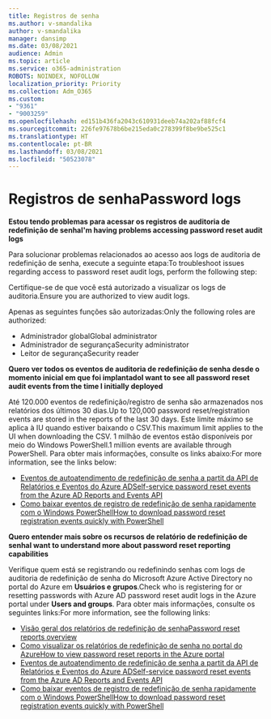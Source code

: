 ```yaml
---
title: Registros de senha
ms.author: v-smandalika
author: v-smandalika
manager: dansimp
ms.date: 03/08/2021
audience: Admin
ms.topic: article
ms.service: o365-administration
ROBOTS: NOINDEX, NOFOLLOW
localization_priority: Priority
ms.collection: Adm_O365
ms.custom:
- "9361"
- "9003259"
ms.openlocfilehash: ed151b436fa2043c610931deeb74a202af88fcf4
ms.sourcegitcommit: 226fe97678b6be215eda0c278399f8be9be525c1
ms.translationtype: HT
ms.contentlocale: pt-BR
ms.lasthandoff: 03/08/2021
ms.locfileid: "50523078"
---
```

# <a name="password-logs"></a><span data-ttu-id="227a6-102">Registros de senha</span><span class="sxs-lookup"><span data-stu-id="227a6-102">Password logs</span></span>

<span data-ttu-id="227a6-103">**Estou tendo problemas para acessar os registros de auditoria de redefinição de senha**</span><span class="sxs-lookup"><span data-stu-id="227a6-103">**I'm having problems accessing password reset audit logs**</span></span>

<span data-ttu-id="227a6-104">Para solucionar problemas relacionados ao acesso aos logs de auditoria de redefinição de senha, execute a seguinte etapa:</span><span class="sxs-lookup"><span data-stu-id="227a6-104">To troubleshoot issues regarding access to password reset audit logs, perform the following step:</span></span>

<span data-ttu-id="227a6-105">Certifique-se de que você está autorizado a visualizar os logs de auditoria.</span><span class="sxs-lookup"><span data-stu-id="227a6-105">Ensure you are authorized to view audit logs.</span></span> 

<span data-ttu-id="227a6-106">Apenas as seguintes funções são autorizadas:</span><span class="sxs-lookup"><span data-stu-id="227a6-106">Only the following roles are authorized:</span></span>
 - <span data-ttu-id="227a6-107">Administrador global</span><span class="sxs-lookup"><span data-stu-id="227a6-107">Global administrator</span></span>
 - <span data-ttu-id="227a6-108">Administrador de segurança</span><span class="sxs-lookup"><span data-stu-id="227a6-108">Security administrator</span></span>
 - <span data-ttu-id="227a6-109">Leitor de segurança</span><span class="sxs-lookup"><span data-stu-id="227a6-109">Security reader</span></span>

<span data-ttu-id="227a6-110">**Quero ver todos os eventos de auditoria de redefinição de senha desde o momento inicial em que foi implantado**</span><span class="sxs-lookup"><span data-stu-id="227a6-110">**I want to see all password reset audit events from the time I initially deployed**</span></span>

<span data-ttu-id="227a6-111">Até 120.000 eventos de redefinição/registro de senha são armazenados nos relatórios dos últimos 30 dias.</span><span class="sxs-lookup"><span data-stu-id="227a6-111">Up to 120,000 password reset/registration events are stored in the reports of the last 30 days.</span></span> <span data-ttu-id="227a6-112">Este limite máximo se aplica à IU quando estiver baixando o CSV.</span><span class="sxs-lookup"><span data-stu-id="227a6-112">This maximum limit applies to the UI when downloading the CSV.</span></span> <span data-ttu-id="227a6-113">1 milhão de eventos estão disponíveis por meio do Windows PowerShell.</span><span class="sxs-lookup"><span data-stu-id="227a6-113">1 million events are available through PowerShell.</span></span>
<span data-ttu-id="227a6-114">Para obter mais informações, consulte os links abaixo:</span><span class="sxs-lookup"><span data-stu-id="227a6-114">For more information, see the links below:</span></span>

- [<span data-ttu-id="227a6-115">Eventos de autoatendimento de redefinição de senha a partit da API de Relatórios e Eventos do Azure AD</span><span class="sxs-lookup"><span data-stu-id="227a6-115">Self-service password reset events from the Azure AD Reports and Events API</span></span>](https://docs.microsoft.com/azure/active-directory/authentication/howto-sspr-reporting)
- [<span data-ttu-id="227a6-116">Como baixar eventos de registro de redefinição de senha rapidamente com o Windows PowerShell</span><span class="sxs-lookup"><span data-stu-id="227a6-116">How to download password reset registration events quickly with PowerShell</span></span>](https://docs.microsoft.com/azure/active-directory/authentication/howto-sspr-reporting)

<span data-ttu-id="227a6-117">**Quero entender mais sobre os recursos de relatório de redefinição de senha**</span><span class="sxs-lookup"><span data-stu-id="227a6-117">**I want to understand more about password reset reporting capabilities**</span></span>

<span data-ttu-id="227a6-118">Verifique quem está se registrando ou redefinindo senhas com logs de auditoria de redefinição de senha do Microsoft Azure Active Directory no portal do Azure em **Usuários e grupos**.</span><span class="sxs-lookup"><span data-stu-id="227a6-118">Check who is registering for or resetting passwords with Azure AD password reset audit logs in the Azure portal under **Users and groups**.</span></span>
<span data-ttu-id="227a6-119">Para obter mais informações, consulte os seguintes links:</span><span class="sxs-lookup"><span data-stu-id="227a6-119">For more information, see the following links:</span></span>

- [<span data-ttu-id="227a6-120">Visão geral dos relatórios de redefinição de senha</span><span class="sxs-lookup"><span data-stu-id="227a6-120">Password reset reports overview</span></span>](https://docs.microsoft.com/azure/active-directory/authentication/howto-sspr-reporting)
- [<span data-ttu-id="227a6-121">Como visualizar os relatórios de redefinição de senha no portal do Azure</span><span class="sxs-lookup"><span data-stu-id="227a6-121">How to view password reset reports in the Azure portal</span></span>](https://docs.microsoft.com/azure/active-directory/authentication/howto-sspr-reporting)
- [<span data-ttu-id="227a6-122">Eventos de autoatendimento de redefinição de senha a partit da API de Relatórios e Eventos do Azure AD</span><span class="sxs-lookup"><span data-stu-id="227a6-122">Self-service password reset events from the Azure AD Reports and Events API</span></span>](https://docs.microsoft.com/azure/active-directory/authentication/howto-sspr-reporting)
- [<span data-ttu-id="227a6-123">Como baixar eventos de registro de redefinição de senha rapidamente com o Windows PowerShell</span><span class="sxs-lookup"><span data-stu-id="227a6-123">How to download password reset registration events quickly with PowerShell</span></span>](https://docs.microsoft.com/azure/active-directory/authentication/howto-sspr-reporting)


